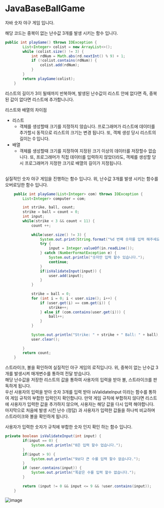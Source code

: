 # JavaBaseBallGame
자바 숫자 야구 게임 입니다.


해당 코드는 중복이 없는 난수값 3개를 발생 시키는 함수 입니다.
```java
public int playGame() throws IOException {
		List<Integer> colist = new ArrayList<>();
		while (colist.size() != 3) {
			int rdNum = Math.abs(rd.nextInt() % 9) + 1;
			if (!colist.contains(rdNum)) {
				colist.add(rdNum);
			}
		}
		return playGame(colist);
	}
```
리스트의 길이가 3이 될때까지 반복하며, 발생된 난수값이 리스트 안에 없다면 즉, 중복된 값이 없다면 리스트에 추가합니니다.

리스트와 배열의 차이점
  * 리스트
    * 객체를 생성할때 크기를 지정하지 않습니다. 프로그래머가 리스트에 데이터를 추가할시 동적으로 리스트의 크기는 변경 됩니다. 또, 객체 생성 당시 리스트의 길이는 0 입니다.
  * 배열
    * 객체를 생성할때 크기를 지정하여 지정된 크기 이상의 데이터를 저장할수 없습니다. 또, 프로그래머가 직접 데이터를 입력하지 않았더라도, 객체를 생성할 당시 프로그래머가 지정한 크기로 배열의 길이가 지정됩니다.
   
<br>
실질적인 숫자 야구 게임을 진행하는 함수 입니다. 위, 난수값 3개를 발생 시키는 함수를 오버로딩한 함수 입니다.
<br>

```java
	public int playGame(List<Integer> com) throws IOException {
		List<Integer> computer = com;

		int strike, ball, count;
		strike = ball = count = 0;
		int input;
		while(strike < 3 && count < 11) {
			count ++;
			
			while(user.size() != 3) {
				System.out.print(String.format("%d 번째 숫자를 입력 해주세요 :", user.size() + 1));
				try {					
					input = Integer.valueOf(in.readLine());
				} catch (NumberFormatException e) {
					System.out.println("숫자만 입력 할수 있습니다.");
					continue;
				}
				if(isValidateInput(input)) {
					user.add(input);
				}
			}
			
			strike = ball = 0;
			for (int i = 0; i < user.size(); i++) {
			    if (user.get(i) == com.get(i)) {
			        strike++;
			    } else if (com.contains(user.get(i))) {
			        ball++;
			    }
			}
			
			System.out.println("Strike: " + strike + " Ball: " + ball);
			user.clear();
		
		}
		return count;
	}
```
스트라이크, 볼을 확인하여 실질적인 야구 게임의 로직입니다. 위, 중복이 없는 난수값 3개를 발생시켜 매개변수를 통하여 전달 받습니다. 
<br>
해당 난수값을 저장한 리스트의 값을 통하여 사용자의 입력을 받아 볼, 스트라이크를 판독하게 됩니다.
<br>
우선 사용자의 입력을 받아 숫자 3개를 입력 받아 isValidateInput 이라는 함수를 통하여 게임 규칙의 부합한 입력인지 확인합니다. 만약 게임 규칙에 부합하지 않다면 리스트에 사용자가 입력한 값을 추가하지 않으며, 사용자는 해당 값을 다시 입력 해야합니다.
<br>
마지막으로 처음에 발생 시킨 난수 (정답) 과 사용자가 입력한 값들을 하나씩 비교하며 스트라이크와 볼을 확인하게 됩니다.
<br>

사용자가 입력한 숫자가 규칙에 부합한 숫자 인지 확인 하는 함수 입니다.
```java
private boolean isValidateInput(int input) {
		if(input == 0) {
			System.out.println("0은 입력 할수 업습니다.");
		} 
		if(input > 9) {
			System.out.println("9보다 큰 수를 입력 할수 없습니다.");
		} 
		if (user.contains(input)) {
			System.out.println("똑같은 수를 입력 할수 없습니다.");
		}
		
		return (input != 0 && input <= 9 && !user.contains(input));
	}
```

![image](https://github.com/cmc0904/JavaBaseBallGame/assets/63144310/2ffa9c78-7fd4-4900-826e-daedfca4852f)

